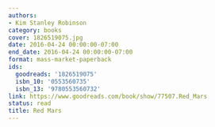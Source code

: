 ```yaml
---
authors:
- Kim Stanley Robinson
category: books
cover: 1826519075.jpg
date: 2016-04-24 00:00:00-07:00
end_date: 2016-04-24 00:00:00-07:00
format: mass-market-paperback
ids:
  goodreads: '1826519075'
  isbn_10: '0553560735'
  isbn_13: '9780553560732'
link: https://www.goodreads.com/book/show/77507.Red_Mars
status: read
title: Red Mars
---
```

